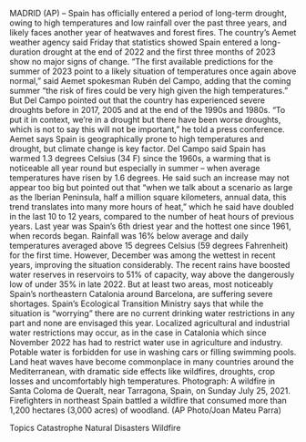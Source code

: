MADRID (AP) – Spain has officially entered a period of long-term drought, owing to high temperatures and low rainfall over the past three years, and likely faces another year of heatwaves and forest fires.
The country’s Aemet weather agency said Friday that statistics showed Spain entered a long-duration drought at the end of 2022 and the first three months of 2023 show no major signs of change.
“The first available predictions for the summer of 2023 point to a likely situation of temperatures once again above normal,” said Aemet spokesman Rubén del Campo, adding that the coming summer “the risk of fires could be very high given the high temperatures.”
But Del Campo pointed out that the country has experienced severe droughts before in 2017, 2005 and at the end of the 1990s and 1980s.
“To put it in context, we’re in a drought but there have been worse droughts, which is not to say this will not be important,” he told a press conference.
Aemet says Spain is geographically prone to high temperatures and drought, but climate change is key factor.
Del Campo said Spain has warmed 1.3 degrees Celsius (34 F) since the 1960s, a warming that is noticeable all year round but especially in summer – when average temperatures have risen by 1.6 degrees.
He said such an increase may not appear too big but pointed out that “when we talk about a scenario as large as the Iberian Peninsula, half a million square kilometers, annual data, this trend translates into many more hours of heat,” which he said have doubled in the last 10 to 12 years, compared to the number of heat hours of previous years.
Last year was Spain’s 6th driest year and the hottest one since 1961, when records began. Rainfall was 16% below average and daily temperatures averaged above 15 degrees Celsius (59 degrees Fahrenheit) for the first time.
However, December was among the wettest in recent years, improving the situation considerably. The recent rains have boosted water reserves in reservoirs to 51% of capacity, way above the dangerously low of under 35% in late 2022. But at least two areas, most noticeably Spain’s northeastern Catalonia around Barcelona, are suffering severe shortages.
Spain’s Ecological Transition Ministry says that while the situation is “worrying” there are no current drinking water restrictions in any part and none are envisaged this year.
Localized agricultural and industrial water restrictions may occur, as in the case in Catalonia which since November 2022 has had to restrict water use in agriculture and industry. Potable water is forbidden for use in washing cars or filling swimming pools.
Land heat waves have become commonplace in many countries around the Mediterranean, with dramatic side effects like wildfires, droughts, crop losses and uncomfortably high temperatures.
Photograph: A wildfire in Santa Coloma de Queralt, near Tarragona, Spain, on Sunday July 25, 2021. Firefighters in northeast Spain battled a wildfire that consumed more than 1,200 hectares (3,000 acres) of woodland. (AP Photo/Joan Mateu Parra)

Topics
Catastrophe
Natural Disasters
Wildfire
